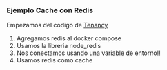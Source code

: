 ### Ejemplo Cache con Redis

Empezamos del codigo de [Tenancy](tenancy_seguridad)

1. Agregamos redis al docker compose
2. Usamos la libreria node_redis
3. Nos conectamos usando una variable de entorno!!
4. Usamos redis como cache

